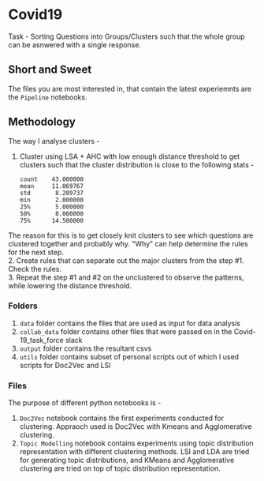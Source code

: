 # Covid19

Task - Sorting Questions into Groups/Clusters such that the whole group can be asnwered with a single response.

## Short and Sweet
The files you are most interested in, that contain the latest experiemnts are the `Pipeline` notebooks. 

## Methodology
The way I analyse clusters - 
1. Cluster using LSA + AHC with low enough distance threshold to get clusters such that the cluster distribution is close to the following stats - 
    ```
    count    43.000000
    mean     11.069767
    std       8.209737
    min       2.000000
    25%       5.000000
    50%       8.000000
    75%      14.500000
    ```
The reason for this is to get closely knit clusters to see which questions are clustered together and probably why. "Why" can help determine the rules for the next step.  
2. Create rules that can separate out the major clusters from the step #1. Check the rules.  
3. Repeat the step #1 and #2 on the unclustered to observe the patterns, while lowering the distance threshold.

### Folders
1. `data` folder contains the files that are used as input for data analysis
1. `collab_data` folder contains other files that were passed on in the Covid-19_task_force slack
1. `output` folder contains the resultant csvs
1. `utils` folder contains subset of personal scripts out of which I used scripts for Doc2Vec and LSI

### Files
The purpose of different python notebooks is - 
1. `Doc2Vec` notebook contains the first experiments conducted for clustering. Appraoch used is Doc2Vec with Kmeans and Agglomerative clustering.
1. `Topic Modelling` notebook contains experiments using topic distribution representation with different clustering methods. LSI and LDA are tried for generating topic distributions, and KMeans and Agglomerative clustering are tried on top of topic distribution representation.
